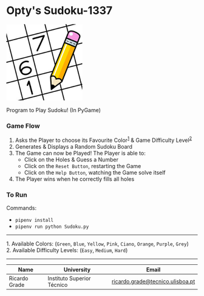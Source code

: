 # Opty's Sudoku-1337

<img src="./Pictures/Sudoku-1337-Icon.jpg" alt="Sudoku-1337-Icon" width="200">

Program to Play Sudoku! (In PyGame)

### Game Flow

1. Asks the Player to choose its Favourite Color<sup>[1](#1)</sup> & Game Difficulty Level<sup>[2](#2)</sup>
2. Generates & Displays a Random Sudoku Board
3. The Game can now be Played! The Player is able to:
	- Click on the Holes & Guess a Number
	- Click on the `Reset Button`, restarting the Game
	- Click on the `Help Button`, watching the Game solve itself
4. The Player wins when he correctly fills all holes

### To Run

Commands:
- `pipenv install`
- `pipenv run python Sudoku.py`

---

<a name="1">1.</a> Available Colors: (`Green`, `Blue`, `Yellow`, `Pink`, `Ciano`, `Orange`, `Purple`, `Grey`)\
<a name="2">2.</a> Available Difficulty Levels: (`Easy`, `Medium`, `Hard`)

---

| Name | University | Email |
| ---- | ---- | ---- |
| Ricardo Grade | Instituto Superior Técnico | ricardo.grade@tecnico.ulisboa.pt |

